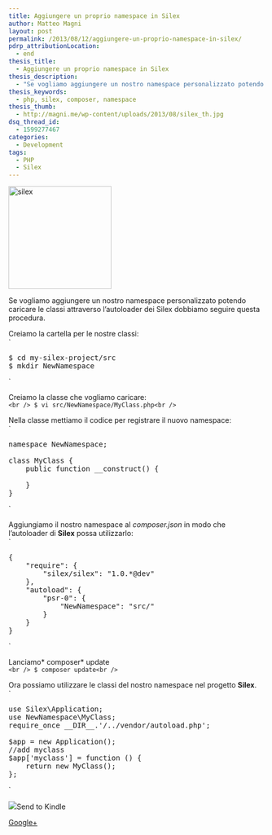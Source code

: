 ```yaml
---
title: Aggiungere un proprio namespace in Silex
author: Matteo Magni
layout: post
permalink: /2013/08/12/aggiungere-un-proprio-namespace-in-silex/
pdrp_attributionLocation:
  - end
thesis_title:
  - Aggiungere un proprio namespace in Silex
thesis_description:
  - "Se vogliamo aggiungere un nostro namespace personalizzato potendo caricare le classi attraverso l'autoloader dei Silex dobbiamo seguire questa procedura."
thesis_keywords:
  - php, silex, composer, namespace
thesis_thumb:
  - http://magni.me/wp-content/uploads/2013/08/silex_th.jpg
dsq_thread_id:
  - 1599277467
categories:
  - Development
tags:
  - PHP
  - Silex
---
```

<img class="alignnone size-full wp-image-919 aligncenter" alt="silex" src="http://magni.me/wp-content/uploads/2013/08/silex.jpg" width="202" height="202" />

Se vogliamo aggiungere un nostro namespace personalizzato potendo caricare le classi attraverso l&#8217;autoloader dei Silex dobbiamo seguire questa procedura.

Creiamo la cartella per le nostre classi:  
`</p>
<pre class="lang:sh decode:true " >$ cd my-silex-project/src
$ mkdir NewNamespace</pre>
<p>`

Creiamo la classe che vogliamo caricare:  
`<br />
$ vi src/NewNamespace/MyClass.php<br />
`

Nella classe mettiamo il codice per registrare il nuovo namespace:  
`</p>
<pre class="lang:php decode:true " >namespace NewNamespace;

class MyClass {
    public function __construct() {

    }
}</pre>
<p>`

Aggiungiamo il nostro namespace al *composer.json* in modo che l&#8217;autoloader di **Silex** possa utilizzarlo:  
`</p>
<pre class="lang:js decode:true " >{
    "require": {
        "silex/silex": "1.0.*@dev"
    },
    "autoload": {
        "psr-0": {
            "NewNamespace": "src/"
        }
    }
}</pre>
<p>`

Lanciamo* composer* update  
`<br />
$ composer update<br />
`

Ora possiamo utilizzare le classi del nostro namespace nel progetto **Silex**.  
`</p>
<pre class="lang:php decode:true " >use Silex\Application;
use NewNamespace\MyClass;
require_once __DIR__.'/../vendor/autoload.php';

$app = new Application();
//add myclass
$app['myclass'] = function () {
    return new MyClass();
};</pre>
<p>`

<div class='kindleWidget kindleLight' >
  <img src="http://magni.me/wp-content/plugins/send-to-kindle/media/white-15.png" /><span>Send to Kindle</span>
</div>

<a rel="author" href="https://plus.google.com/111433366670841346629?rel=author"  >Google+</a>